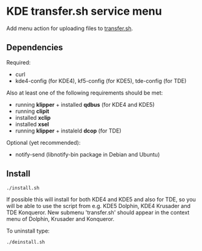 # KDE transfer.sh service menu

Add menu action for uploading files to [transfer.sh](https://transfer.sh/).

## Dependencies

Required:

* curl
* kde4-config (for KDE4), kf5-config (for KDE5), tde-config (for TDE)

Also at least one of the following requirements should be met:

* running **klipper** + installed **qdbus** (for KDE4 and KDE5)
* running **clipit**
* installed **xclip**
* installed **xsel**
* running **klipper** + instaleld **dcop** (for TDE)

Optional (yet recommended):

* notify-send (libnotify-bin package in Debian and Ubuntu)

## Install

```
./install.sh
```

If possible this will install for both KDE4 and KDE5 and also for TDE, so you will be able to use the script from e.g. KDE5 Dolphin, KDE4 Krusader and TDE Konqueror.
New submenu 'transfer.sh' should appear in the context menu of Dolphin, Krusader and Konqueror.

To uninstall type:

```
./deinstall.sh
```

